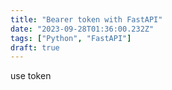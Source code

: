 ```yaml
---
title: "Bearer token with FastAPI"
date: "2023-09-28T01:36:00.232Z"
tags: ["Python", "FastAPI"]
draft: true
---
```


use token
